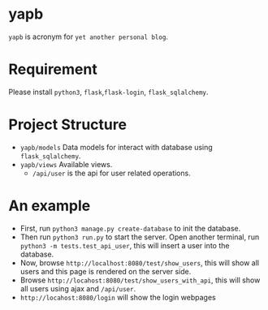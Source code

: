 # yapb

`yapb` is acronym for `yet another personal blog`.

# Requirement

Please install `python3`, `flask`,`flask-login`, `flask_sqlalchemy`.

# Project Structure

+ `yapb/models`
  Data models for interact with database using `flask_sqlalchemy`.
+ `yapb/views`
  Available views.
  + `/api/user` is the api for user related operations.

# An example

- First, run `python3 manage.py create-database` to init the database. 
- Then run `python3 run.py` to start the server. Open another terminal, run `python3 -m tests.test_api_user`, this will insert a user into the database.
- Now, browse `http://localhost:8080/test/show_users`, this will show all users and this page is rendered on the server side. 
- Browse `http://locahost:8080/test/show_users_with_api`, this will show all users using ajax and `/api/user`.
- `http://locahost:8080/login` will show the login webpages
